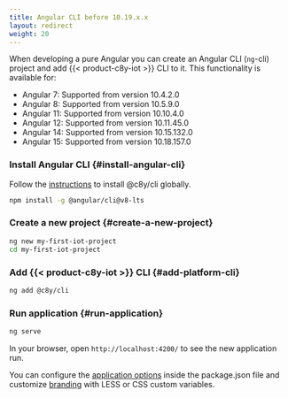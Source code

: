 ```yaml
---
title: Angular CLI before 10.19.x.x
layout: redirect
weight: 20
---
```



When developing a pure Angular you can create an Angular CLI (`ng`-cli) project and add {{< product-c8y-iot >}} CLI to it.
This functionality is available for:
- Angular 7: Supported from version 10.4.2.0
- Angular 8: Supported from version 10.5.9.0
- Angular 11: Supported from version 10.10.4.0
- Angular 12: Supported from version 10.11.45.0
- Angular 14: Supported from version 10.15.132.0
- Angular 15: Supported from version 10.18.157.0


### Install Angular CLI {#install-angular-cli}

Follow the [instructions](https://angular.io/cli) to install @c8y/cli globally.

```sh
npm install -g @angular/cli@v8-lts
```

### Create a new project {#create-a-new-project}

```sh
ng new my-first-iot-project
cd my-first-iot-project
```

### Add {{< product-c8y-iot >}} CLI {#add-platform-cli}

```sh
ng add @c8y/cli
```

### Run application {#run-application}

```sh
ng serve
```

In your browser, open `http://localhost:4200/` to see the new application run.

You can configure the [application options](/web/application-configuration/#application-options) inside the package.json file and customize [branding](/web/application-configuration#branding-your-application) with LESS or CSS custom variables.
